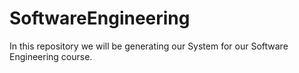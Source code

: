 # SoftwareEngineering

In this repository we will be generating our System for our Software Engineering course.
